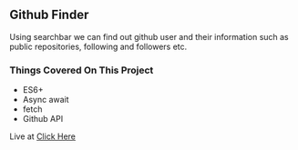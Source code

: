 ## Github Finder

Using searchbar we can find out github user and their information such as public repositories, following and followers etc.

### Things Covered On This Project

- ES6+
- Async await
- fetch
- Github API

Live at [Click Here](https://mfsiat.github.io/GitHub-User-Finder/index.html)